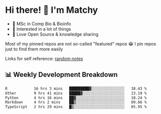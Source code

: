 # Hi there! 👋 I'm Matchy

- 🧬 MSc in Comp Bio & Bioinfo
- 🎈 Interested in a lot of things
- 💜 Love Open Source & knowledge sharing

Most of my pinned repos are not so-called "featured" repos 😂 I pin repos just to find them more easily

Links for self reference: [random notes](https://matchy233.github.io/random-notes)

## 📊 Weekly Development Breakdown

<!--START_SECTION:waka-->

```txt
R            16 hrs 3 mins   █████████▓░░░░░░░░░░░░░░░   38.43 %
Other        9 hrs 41 mins   █████▓░░░░░░░░░░░░░░░░░░░   23.19 %
Python       4 hrs 16 mins   ██▓░░░░░░░░░░░░░░░░░░░░░░   10.24 %
Markdown     4 hrs 2 mins    ██▒░░░░░░░░░░░░░░░░░░░░░░   09.66 %
TypeScript   2 hrs 29 mins   █▒░░░░░░░░░░░░░░░░░░░░░░░   05.95 %
```

<!--END_SECTION:waka-->
